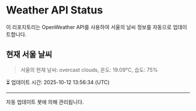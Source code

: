 
# Weather API Status

이 리포지토리는 OpenWeather API를 사용하여 서울의 날씨 정보를 자동으로 업데이트합니다.

## 현재 서울 날씨
> 서울의 현재 날씨: overcast clouds, 온도: 19.09°C, 습도: 75%

⏳ 업데이트 시간: 2025-10-12 13:56:34 (UTC)

---
자동 업데이트 봇에 의해 관리됩니다.
